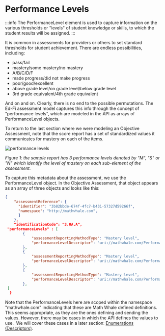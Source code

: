# Performance Levels

:::info
The PerformanceLevel element is used to capture information on the various thresholds or "levels" of student knowledge or skills, to which the student results will be assigned.
:::

It is common in assessments for providers or others to set standard thresholds for student achievement. There are endless possibilities, including:

* pass/fail
* mastery/some mastery/no mastery
* A/B/C/D/F
* made progress/did not make progress
* poor/good/excellent
* above grade level/on grade level/below grade level
* 3rd grade equivalent/4th grade equivalent

And on and on. Clearly, there is no end to the possible permutations. The Ed-Fi assessment model captures this info through the concept of "performance levels", which are modeled in the API as arrays of PerformanceLevel objects.

To return to the last section where we were modeling an Objective Assessment, note that the score report has a set of standardized values it communicates for mastery on each of the items.

![performance levels](https://edfi.atlassian.net/wiki/download/thumbnails/22905196/mathwhale-performancelevels.png?version=2&modificationDate=1561126804640&cacheVersion=1&api=v2&width=737&height=419)

_Figure 1: the sample report has 3 performance levels denoted by "M", "S" or "N" which identify the level of mastery on each sub-element of the assessment._

To capture this metadata about the assessment, we use the PerformanceLevel object. In the Objective Assessment, that object appears as an array of three objects and looks like this:

```json
{
    "assessmentReference": {
      "identifier": "3b82bbde-674f-4fc7-b431-57327d59266f",
      "namespace": "http://mathwhale.com",
      }
    },
    "identificationCode": "3.0A.A",
 "performanceLevels" : [
        {
            "assessmentReportingMethodType": "Mastery level",
            "performanceLevelDescriptor": "uri://mathwhale.com/PerformanceLevel/Mastery"
        },
        {
            "assessmentReportingMethodType": "Mastery level",
            "performanceLevelDescriptor": "uri://mathwhale.com/PerformanceLevel/Some mastery"
        },
        {
            "assessmentReportingMethodType": "Mastery level",
            "performanceLevelDescriptor": "uri://mathwhale.com/PerformanceLevel/No mastery"
        },
 ]
  }
```

Note that the PerformanceLevels here are scoped within the namespace "mathwhale.com" indicating that these are Math Whale defined definitions. This seems appropriate, as they are the ones defining and sending the values. However, there may be cases in which the API defines the values to use.  We will cover these cases in a later section: [Enumerations (Descriptors)](../../../../../provider-playbook/implementation/ed-fi-api-fundamentals/enumerations-descriptors.md).
